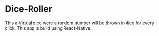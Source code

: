 # Dice-Roller
This a Virtual dice were a rondom number will be thrown in dice for every click.
This app is build using React-Native.
